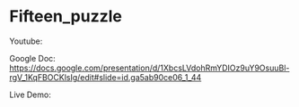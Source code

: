 # Fifteen_puzzle

Youtube:

Google Doc: https://docs.google.com/presentation/d/1XbcsLVdohRmYDIOz9uY9OsuuBl-rgV_1KqFBOCKlsIg/edit#slide=id.ga5ab90ce06_1_44

Live Demo: 
